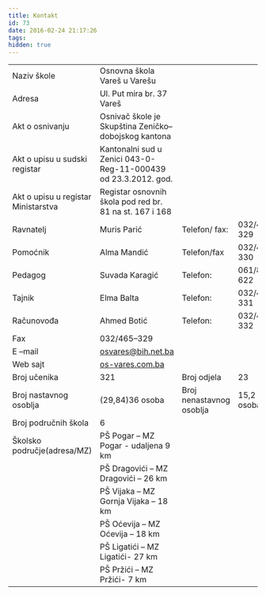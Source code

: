 ```yaml
---
title: Kontakt
id: 73
date: 2016-02-24 21:17:26
tags:
hidden: true
---
```


<div class="tableresponsive"><table><tr><td>Naziv škole</td><td>Osnovna škola Vareš u Varešu</td><td></td><td></td></tr><tr><td>Adresa</td><td>Ul. Put mira br. 37 Vareš</td><td></td><td></td></tr><tr><td>Akt o osnivanju</td><td>Osnivač škole je Skupština Zeničko–dobojskog kantona</td><td></td><td></td></tr><tr><td>Akt o upisu u sudski registar</td><td>Kantonalni sud u Zenici 043-0-Reg-11-000439 od 23.3.2012. god.</td><td></td><td></td></tr><tr><td>Akt o upisu u registar Ministarstva</td><td>Registar osnovnih škola pod red br. 81 na st. 167 i 168</td><td></td><td></td></tr><tr><td>Ravnatelj</td><td>Muris Parić</td><td>Telefon/ fax:</td><td>032/465-329</td></tr><tr><td>Pomoćnik</td><td>Alma Mandić</td><td>Telefon/fax</td><td>032/465-330</td></tr><tr><td>Pedagog</td><td>Suvada Karagić</td><td>Telefon:</td><td>061/819-622</td></tr><tr><td>Tajnik</td><td>Elma Balta</td><td>Telefon:</td><td>032/465-331</td></tr><tr><td>Računovođa</td><td>Ahmed Botić</td><td>Telefon:</td><td>032/465-332</td></tr><tr><td>Fax</td><td>032/465–329</td><td></td><td></td></tr><tr><td>E –mail</td><td><a href="mailto:osvares@bih.net.ba">osvares@bih.net.ba</a></td><td></td><td></td></tr><tr><td>Web sajt</td><td><a href="https://os-vares.com.ba">os-vares.com.ba</a></td><td></td><td></td></tr><tr><td>Broj učenika</td><td>321</td><td>Broj odjela</td><td>23</td></tr><tr><td>Broj nastavnog osoblja</td><td>(29,84)36 osoba</td><td>Broj nenastavnog osoblja</td><td>15,2 ( 18 osoba)</td></tr><tr><td>Broj područnih škola</td><td>6</td><td></td><td></td></tr><tr><td>Školsko područje(adresa/MZ)</td><td>PŠ Pogar – MZ Pogar - udaljena 9 km</td><td></td><td></td></tr><tr><td></td><td>PŠ Dragovići – MZ Dragovići – 26 km</td><td></td><td></td></tr><tr><td></td><td>PŠ Vijaka – MZ Gornja Vijaka – 18 km</td><td></td><td></td></tr><tr><td></td><td>PŠ Oćevija – MZ Oćevija – 18 km</td><td></td><td></td></tr><tr><td></td><td>PŠ Ligatići – MZ Ligatići- 27 km</td><td></td><td></td></tr><tr><td></td><td>PŠ Pržići – MZ Pržići- 7 km</td><td></td><td></td></tr></table></div>
